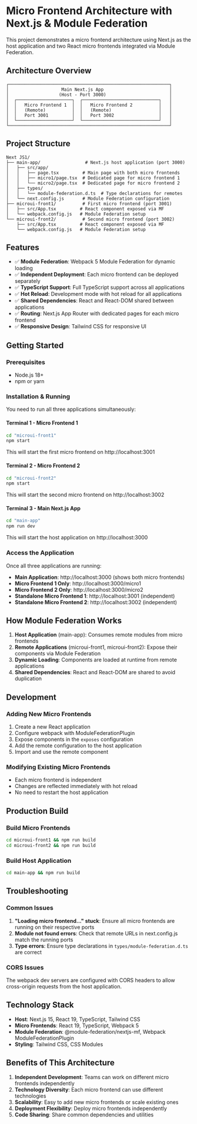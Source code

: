 # Micro Frontend Architecture with Next.js & Module Federation

This project demonstrates a micro frontend architecture using Next.js as the host application and two React micro frontends integrated via Module Federation.

## Architecture Overview

```
┌─────────────────────────────────────────────────────────────┐
│                    Main Next.js App                         │
│                   (Host - Port 3000)                        │
│  ┌─────────────────────┐  ┌─────────────────────────────┐   │
│  │   Micro Frontend 1  │  │   Micro Frontend 2          │   │
│  │   (Remote)          │  │   (Remote)                  │   │
│  │   Port 3001         │  │   Port 3002                 │   │
│  └─────────────────────┘  └─────────────────────────────┘   │
└─────────────────────────────────────────────────────────────┘
```

## Project Structure

```
Next JS1/
├── main-app/                 # Next.js host application (port 3000)
│   ├── src/app/
│   │   ├── page.tsx         # Main page with both micro frontends
│   │   ├── micro1/page.tsx  # Dedicated page for micro frontend 1
│   │   └── micro2/page.tsx  # Dedicated page for micro frontend 2
│   ├── types/
│   │   └── module-federation.d.ts  # Type declarations for remotes
│   └── next.config.js       # Module Federation configuration
├── microui-front1/          # First micro frontend (port 3001)
│   ├── src/App.tsx         # React component exposed via MF
│   └── webpack.config.js   # Module Federation setup
└── microui-front2/          # Second micro frontend (port 3002)
    ├── src/App.tsx         # React component exposed via MF
    └── webpack.config.js   # Module Federation setup
```

## Features

- ✅ **Module Federation**: Webpack 5 Module Federation for dynamic loading
- ✅ **Independent Deployment**: Each micro frontend can be deployed separately
- ✅ **TypeScript Support**: Full TypeScript support across all applications
- ✅ **Hot Reload**: Development mode with hot reload for all applications
- ✅ **Shared Dependencies**: React and React-DOM shared between applications
- ✅ **Routing**: Next.js App Router with dedicated pages for each micro frontend
- ✅ **Responsive Design**: Tailwind CSS for responsive UI

## Getting Started

### Prerequisites

- Node.js 18+ 
- npm or yarn

### Installation & Running

You need to run all three applications simultaneously:

#### Terminal 1 - Micro Frontend 1
```bash
cd "microui-front1"
npm start
```
This will start the first micro frontend on http://localhost:3001

#### Terminal 2 - Micro Frontend 2
```bash
cd "microui-front2"
npm start
```
This will start the second micro frontend on http://localhost:3002

#### Terminal 3 - Main Next.js App
```bash
cd "main-app"
npm run dev
```
This will start the host application on http://localhost:3000

### Access the Application

Once all three applications are running:

- **Main Application**: http://localhost:3000 (shows both micro frontends)
- **Micro Frontend 1 Only**: http://localhost:3000/micro1
- **Micro Frontend 2 Only**: http://localhost:3000/micro2
- **Standalone Micro Frontend 1**: http://localhost:3001 (independent)
- **Standalone Micro Frontend 2**: http://localhost:3002 (independent)

## How Module Federation Works

1. **Host Application** (main-app): Consumes remote modules from micro frontends
2. **Remote Applications** (microui-front1, microui-front2): Expose their components via Module Federation
3. **Dynamic Loading**: Components are loaded at runtime from remote applications
4. **Shared Dependencies**: React and React-DOM are shared to avoid duplication

## Development

### Adding New Micro Frontends

1. Create a new React application
2. Configure webpack with ModuleFederationPlugin
3. Expose components in the `exposes` configuration
4. Add the remote configuration to the host application
5. Import and use the remote component

### Modifying Existing Micro Frontends

- Each micro frontend is independent
- Changes are reflected immediately with hot reload
- No need to restart the host application

## Production Build

### Build Micro Frontends
```bash
cd microui-front1 && npm run build
cd microui-front2 && npm run build
```

### Build Host Application
```bash
cd main-app && npm run build
```

## Troubleshooting

### Common Issues

1. **"Loading micro frontend..." stuck**: Ensure all micro frontends are running on their respective ports
2. **Module not found errors**: Check that remote URLs in next.config.js match the running ports
3. **Type errors**: Ensure type declarations in `types/module-federation.d.ts` are correct

### CORS Issues
The webpack dev servers are configured with CORS headers to allow cross-origin requests from the host application.

## Technology Stack

- **Host**: Next.js 15, React 19, TypeScript, Tailwind CSS
- **Micro Frontends**: React 19, TypeScript, Webpack 5
- **Module Federation**: @module-federation/nextjs-mf, Webpack ModuleFederationPlugin
- **Styling**: Tailwind CSS, CSS Modules

## Benefits of This Architecture

1. **Independent Development**: Teams can work on different micro frontends independently
2. **Technology Diversity**: Each micro frontend can use different technologies
3. **Scalability**: Easy to add new micro frontends or scale existing ones
4. **Deployment Flexibility**: Deploy micro frontends independently
5. **Code Sharing**: Share common dependencies and utilities
